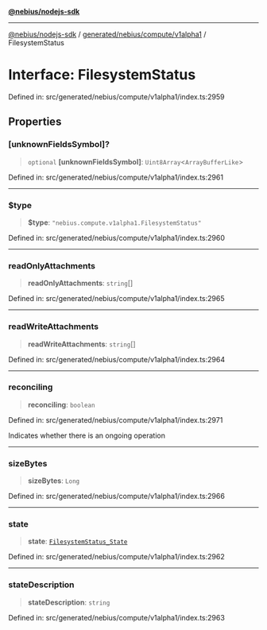 [**@nebius/nodejs-sdk**](../../../../../README.md)

***

[@nebius/nodejs-sdk](../../../../../README.md) / [generated/nebius/compute/v1alpha1](../README.md) / FilesystemStatus

# Interface: FilesystemStatus

Defined in: src/generated/nebius/compute/v1alpha1/index.ts:2959

## Properties

### \[unknownFieldsSymbol\]?

> `optional` **\[unknownFieldsSymbol\]**: `Uint8Array`\<`ArrayBufferLike`\>

Defined in: src/generated/nebius/compute/v1alpha1/index.ts:2961

***

### $type

> **$type**: `"nebius.compute.v1alpha1.FilesystemStatus"`

Defined in: src/generated/nebius/compute/v1alpha1/index.ts:2960

***

### readOnlyAttachments

> **readOnlyAttachments**: `string`[]

Defined in: src/generated/nebius/compute/v1alpha1/index.ts:2965

***

### readWriteAttachments

> **readWriteAttachments**: `string`[]

Defined in: src/generated/nebius/compute/v1alpha1/index.ts:2964

***

### reconciling

> **reconciling**: `boolean`

Defined in: src/generated/nebius/compute/v1alpha1/index.ts:2971

Indicates whether there is an ongoing operation

***

### sizeBytes

> **sizeBytes**: `Long`

Defined in: src/generated/nebius/compute/v1alpha1/index.ts:2966

***

### state

> **state**: [`FilesystemStatus_State`](../type-aliases/FilesystemStatus_State.md)

Defined in: src/generated/nebius/compute/v1alpha1/index.ts:2962

***

### stateDescription

> **stateDescription**: `string`

Defined in: src/generated/nebius/compute/v1alpha1/index.ts:2963
